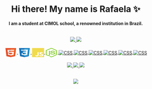 <h1 align="center" > Hi there! My name is Rafaela ✨ </h1>
<h4 align="center"> I am a student at CIMOL school, a renowned institution in Brazil. </h4>
<br>

<div margin = "50"; align="center">
  <a href="https://github.com/rafaelaport">
   <a href="https://github-readme-stats.vercel.app/api/pin/?username=rafaelavport&repo=github-readme-stats&theme=midnight-purple">
  <img height="180em" src="https://github-readme-stats.vercel.app/api?username=rafaelavport&show_icons=true&theme=midnight-purple"/>
  <img height="180em" src="https://github-readme-stats.vercel.app/api/top-langs/?username=rafaelavport&layout=compact&langs_count=7&theme=midnight-purple"/>
</div>



<div display: inline-block; margin-left: 20; align="center"><br>
    <img align="center" alt="rafa-HTML" height="30" width="40" src="https://raw.githubusercontent.com/devicons/devicon/master/icons/html5/html5-original.svg">
    <img align="center" alt="rafa-CSS" height="30" width="40" src="https://raw.githubusercontent.com/devicons/devicon/master/icons/css3/css3-original.svg">
    <img align="center" alt="rafa-Js" height="30" width="40" src="https://raw.githubusercontent.com/devicons/devicon/master/icons/javascript/javascript-plain.svg">
    <img align="center" alt="rafa-Js" height="30" width="40" src="https://raw.githubusercontent.com/devicons/devicon/master/icons/nodejs/nodejs-original.svg">
    <img align="center" alt="CSS" height="40" width="50" src="https://cdn.jsdelivr.net/gh/devicons/devicon/icons/java/java-original-wordmark.svg" />
    <img align="center" alt="CSS" height="30" width="40" src="https://cdn.jsdelivr.net/gh/devicons/devicon/icons/mysql/mysql-original.svg" />
    <img align="center" alt="CSS" height="30" width="40" src="https://cdn.jsdelivr.net/gh/devicons/devicon/icons/figma/figma-original.svg" />
    <img align="center" alt="CSS" height="30" width="40" src="https://cdn.jsdelivr.net/gh/devicons/devicon/icons/bootstrap/bootstrap-original.svg"/>
    <img align="center" alt="CSS" height="35" width="40" src="https://cdn.jsdelivr.net/gh/devicons/devicon/icons/ruby/ruby-original.svg" />
    <img align="center" alt="CSS" height="40" width="40" src="https://cdn.jsdelivr.net/gh/devicons/devicon/icons/rails/rails-plain-wordmark.svg" />
  </div>
  
</br>
<div align="center">
  <a href="https://www.instagram.com/rafaela.port" target="_blank">
    <img src="https://img.shields.io/badge/-Instagram-%23E4405F?style=for-the-badge&logo=instagram&logoColor=white" target="_blank">
  </a> 
  <a href="mailto:rafaelavitoriaport1590@gmail.com">
    <img src="https://img.shields.io/badge/-Gmail-%23333?style=for-the-badge&logo=gmail&logoColor=white" target="_blank">
  </a>
  <a href="https://www.linkedin.com/in/rafaela-vit%C3%B3ria-port-953589268" target="_blank">
    <img src="https://img.shields.io/badge/-LinkedIn-%230077B5?style=for-the-badge&logo=linkedin&logoColor=white" target="_blank">
  </a> 
</div>
<br>
<p align="center">
  <img align="center" src="https://profile-counter.glitch.me/rafaelavport/count.svg" />
</p>

